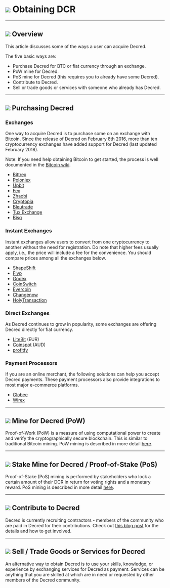 # <img class="dcr-icon" src="/img/dcr-icons/ObtainingDecred.svg" /> Obtaining DCR

---

## <img class="dcr-icon" src="/img/dcr-icons/Info.svg" /> Overview

This article discusses some of the ways a user can acquire Decred.

The five basic ways are:

* Purchase Decred for BTC or fiat currency through an exchange.
* PoW mine for Decred.
* PoS mine for Decred (this requires you to already have some Decred).
* Contribute to Decred.
* Sell or trade goods or services with someone who already has Decred.

---

## <img class="dcr-icon" src="/img/dcr-icons/PurchasingDCR.svg" /> Purchasing Decred

### Exchanges

One way to acquire Decred is to purchase some on an exchange with Bitcoin.
Since the release of Decred on February 8th 2016, more than ten cryptocurrency exchanges have added support for Decred (last updated February 2018).

Note: If you need help obtaining Bitcoin to get started, the process is well documented in the [Bitcoin wiki](https://en.bitcoin.it/wiki/Buying_Bitcoins_%28the_newbie_version%29).

* [Bittrex](https://bittrex.com/Market/Index?MarketName=BTC-DCR)
* [Poloniex](https://poloniex.com/exchange#btc_dcr)
* [Upbit](https://www.upbit.com/exchange?code=CRIX.UPBIT.BTC-DCR)
* [Fex](https://fex.hk/Home/Exchange?type=DCR/BTC&buytype=BTC)
* [Zhaobi](https://www.zhaobi.com/#/usercenter/dcrUSDTtrade)
* [Cryptopia](https://www.cryptopia.co.nz/Exchange/?market=DCR_BTC)
* [Bleutrade](https://bleutrade.com/exchange/DCR/BTC)
* [Tux Exchange](https://tuxexchange.com/trade?coin=DCR&market=BTC)
* [Bisq](https://markets.bisq.network/?market=dcr_btc)


### Instant Exchanges

Instant exchanges allow users to convert from one cryptocurrency to another without the need for registration. Do note that higher fees usually apply, i.e., the price will include a fee for the convenience. You should compare prices among all the exchanges below.

* [ShapeShift](https://shapeshift.io/)
* [Flyp](https://flyp.me/)
* [Godex](https://godex.io/)
* [CoinSwitch](https://www.coinswitch.co/)
* [Evercoin](https://evercoin.com/)
* [Changenow](https://changenow.io/)
* [HolyTransaction](https://holytransaction.com)

### Direct Exchanges

As Decred continues to grow in popularity, some exchanges are offering Decred directly for fiat currency.

* [LiteBit](https://www.litebit.eu/en/buy/decred) (EUR)
* [Coinspot](https://www.coinspot.com.au/buy/dcr) (AUD)
* [profitfy](https://profitfy.trade/)

### Payment Processors

If you are an online merchant, the following solutions can help you accept Decred payments. These payment processors also provide integrations to most major e-commerce platforms.

- [Globee](https://globee.com)
- [Wirex](https://wirexapp.com)

---

## <img class="dcr-icon" src="/img/dcr-icons/PoWMine.svg" /> Mine for Decred (PoW)

Proof-of-Work (PoW) is a measure of using computational power to create and verify the cryptographically secure blockchain.  This is similar to traditional Bitcoin mining. PoW mining is described in more detail [here](/mining/proof-of-work).

---

## <img class="dcr-icon" src="/img/dcr-icons/TicketVoted.svg" /> Stake Mine for Decred / Proof-of-Stake (PoS)

Proof-of-Stake (PoS) mining is performed by stakeholders who lock a certain amount of their DCR in return for voting rights and a monetary reward. PoS mining is described in more detail [here](/mining/proof-of-stake).

---

## <img class="dcr-icon" src="/img/dcr-icons/Credits.svg" /> Contribute to Decred

Decred is currently recruiting contractors - members of the community who are paid in Decred for their contributions. Check out [this blog post](https://blog.decred.org/2017/07/25/Decred-Recruiting/) for the details and how to get involved.

---

## <img class="dcr-icon" src="/img/dcr-icons/SellGoods.svg" /> Sell / Trade Goods or Services for Decred

An alternative way to obtain Decred is to use your skills, knowledge, or experience by exchanging services for Decred as payment.  Services can be anything that you are skilled at which are in need or requested by other members of the Decred community.